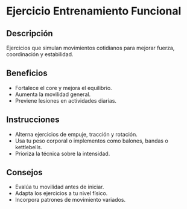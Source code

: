 # Ejercicio Entrenamiento Funcional

## Descripción
Ejercicios que simulan movimientos cotidianos para mejorar fuerza, coordinación y estabilidad.

## Beneficios
- Fortalece el core y mejora el equilibrio.
- Aumenta la movilidad general.
- Previene lesiones en actividades diarias.

## Instrucciones
- Alterna ejercicios de empuje, tracción y rotación.
- Usa tu peso corporal o implementos como balones, bandas o kettlebells.
- Prioriza la técnica sobre la intensidad.

## Consejos
- Evalúa tu movilidad antes de iniciar.
- Adapta los ejercicios a tu nivel físico.
- Incorpora patrones de movimiento variados.